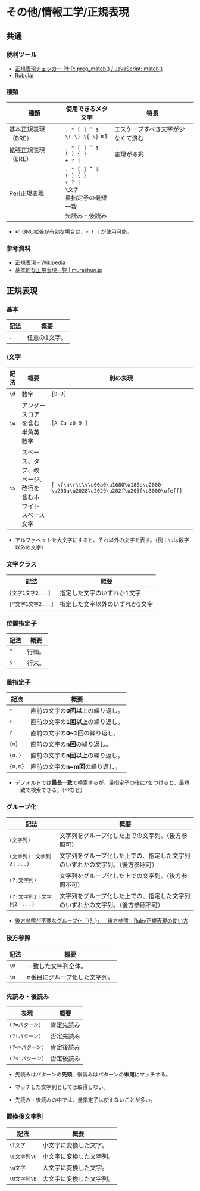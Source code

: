 # その他/情報工学/正規表現

## 共通

### 便利ツール

- [正規表現チェッカー PHP: preg_match() / JavaScript: match()](http://okumocchi.jp/php/re.php)
- [Rubular](https://rubular.com/)

### 種類

| 種類                | 使用できるメタ文字                                           | 特長                               |
| ------------------- | ------------------------------------------------------------ | ---------------------------------- |
| 基本正規表現（BRE） | `. * [ ] ^ $`<br />`\( \) \{ \}` ※1                          | エスケープすべき文字が少なくて済む |
| 拡張正規表現（ERE） | `. * [ ] ^ $`<br />`( ) { }`<br />`+ ? ｜`                   | 表現が多彩                         |
| Perl正規表現        | `. * [ ] ^ $`<br />`( ) { }`<br />`+ ? ｜`<br />`\文字`<br />量指定子の最短一致<br />先読み・後読み |                                    |

- ※1 GNU拡張が有効な場合は、`+ ? ｜`が使用可能。

### 参考資料

- [正規表現 - Wikipedia](https://ja.wikipedia.org/wiki/%E6%AD%A3%E8%A6%8F%E8%A1%A8%E7%8F%BE#%E6%A7%8B%E6%96%87)
- [基本的な正規表現一覧 | murashun.jp](https://murashun.jp/article/programming/regular-expression.html)

## 正規表現

### 基本

| 記法 | 概要          |
| ---- | ------------- |
| `.`  | 任意の1文字。 |

### \文字

| 記法 | 概要                                                     | 別の表現                                                     |
| ---- | -------------------------------------------------------- | ------------------------------------------------------------ |
| `\d` | 数字                                                     | `[0-9]`                                                      |
| `\w` | アンダースコアを含む半角英数字                           | `[A-Za-z0-9_]`                                               |
| `\s` | スペース、タブ、改ページ、改行を含むホワイトスペース文字 | `[ \f\n\r\t\v\u00a0\u1680\u180e\u2000-\u200a\u2028\u2029\u202f\u205f\u3000\ufeff]` |

- アルファベットを大文字にすると、それ以外の文字を表す。（例：`\D`は数字以外の文字）

### 文字クラス

| 記法               | 概要                            |
| ------------------ | ------------------------------- |
| `[文字1文字2...]`  | 指定した文字のいずれか1文字     |
| `[^文字1文字2...]` | 指定した文字以外のいずれか1文字 |

### 位置指定子

| 記法 | 概要   |
| ---- | ------ |
| `^`  | 行頭。 |
| `$`  | 行末。 |

### 量指定子

| 記法    | 概要                                |
| ------- | ----------------------------------- |
| `*`     | 直前の文字の**0回以上**の繰り返し。 |
| `+`     | 直前の文字の**1回以上**の繰り返し。 |
| `?`     | 直前の文字の**0~1回**の繰り返し。   |
| `{n}`   | 直前の文字の**n回**の繰り返し。     |
| `{n,}`  | 直前の文字の**n回以上**の繰り返し。 |
| `{n,m}` | 直前の文字の**n~m回**の繰り返し。   |

- デフォルトでは**最長一致**で検索するが、量指定子の後に`?`をつけると、最短一致で検索できる。（`*?`など）

### グループ化

| 記法                        | 概要                                                         |
| --------------------------- | ------------------------------------------------------------ |
| `(文字列)`                  | 文字列をグループ化した上での文字列。（後方参照可）           |
| `(文字列1｜文字列2｜...)`   | 文字列をグループ化した上での、指定した文字列のいずれかの文字列。（後方参照可） |
| `(?:文字列)`                | 文字列をグループ化した上での文字列。（後方参照不可）         |
| `(?:文字列1｜文字列2｜...)` | 文字列をグループ化した上での、指定した文字列のいずれかの文字列。（後方参照不可） |

- [後方参照が不要なグループ化「(?: )」 - 後方参照 - Ruby正規表現の使い方](https://www.javadrive.jp/ruby/regex/backreference/index4.html)

### 後方参照

| 記法 | 概要                          |
| ---- | ----------------------------- |
| `\0` | 一致した文字列全体。          |
| `\n` | n番目にグループ化した文字列。 |

### 先読み・後読み

| 表現            | 概要       |
| --------------- | ---------- |
| `(?=パターン)`  | 肯定先読み |
| `(?!パターン)`  | 否定先読み |
| `(?<=パターン)` | 肯定後読み |
| `(?<!パターン)` | 否定後読み |

- 先読みはパターンの**先頭**、後読みはパターンの**末尾**にマッチする。

- マッチした文字列としては取得しない。

- 先読み・後読みの中では、量指定子は使えないことが多い。

### 置換後文字列

| 記法         | 概要                     |
| ------------ | ------------------------ |
| `\l文字`     | 小文字に変換した文字。   |
| `\L文字列\E` | 小文字に変換した文字列。 |
| `\u文字`     | 大文字に変換した文字。   |
| `\U文字列\E` | 大文字に変換した文字列。 |
